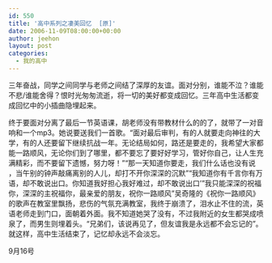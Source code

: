 ```yaml
---
id: 550
title: '高中系列之凄美回忆  [原]'
date: 2006-11-09T08:00:00+00:00
author: jeehon
layout: post
categories:
  - 我的高中
---
```

三年奋战，同学之间同学与老师之间结了深厚的友谊。面对分别，谁能不泣？谁能不悲/谁能舍得？恨时光匆匆流逝，将一切的美好都变成回忆。三年高中生活都变成回忆中的小插曲隐埋起来。

终于要面对分离了最后一节英语课，胡老师没有带教材什么的的了，就带了一对音响和一个mp3。她说要送我们一首歌。“面对最后审判，有的人就要走向神往的大学，有的人还要留下继续抗战一年。无论结局如何，路还是要走的，我希望大家都能一路顺风，无论你们到了哪里，都不要忘了要好好学习，管好你自己，让人生充满精彩，而不要留下遗憾，努力呀！”“那一天知道你要走，我们什么话也没有说 ，当午别的钟声敲痛离别的人儿，却打不开你深深的沉默”“我知道你有千言你有万语，却不敢说出口。你知道我好担心我好难过，却不敢说出口’”我只能深深的祝福你，深深的主祝福你，最亲爱的朋友，祝你一路顺风”吴奇隆的《祝你一路顺风》的歌声在教室里飘扬，悲伤的气氛充满教室，我终于崩溃了，泪水止不住的流，英语老师走到门口，面朝着外面。我不知道她哭了没有，不过我附近的女生都哭成喷泉了，而男生则埋着头。“兄弟们，该说再见了，但友谊我是永远都不会忘记的”。就这样，高中生活结束了，记忆却永远不会淡忘。
                                                                                           
9月16号